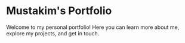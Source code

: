 # Mustakim's Portfolio

Welcome to my personal portfolio! Here you can learn more about me, explore my projects, and get in touch.
